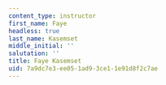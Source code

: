 ```yaml
---
content_type: instructor
first_name: Faye
headless: true
last_name: Kasemset
middle_initial: ''
salutation: ''
title: Faye Kasemset
uid: 7a9dc7e3-ee05-1ad9-3ce1-1e91d8f2c7ae
---
```

